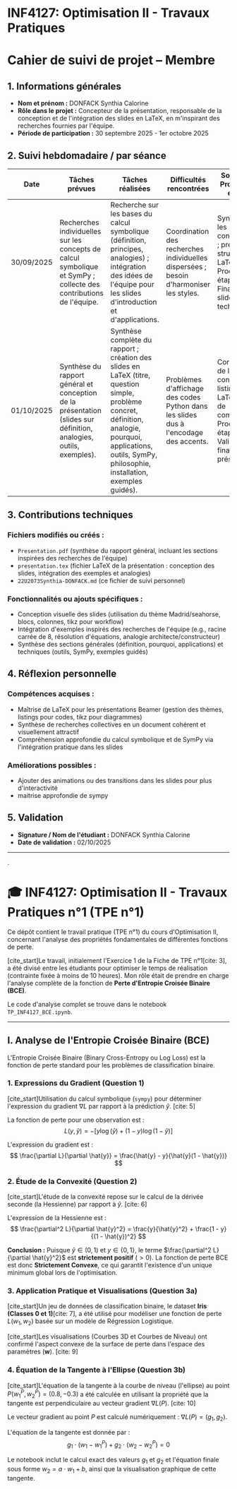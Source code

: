 # INF4127: Optimisation II - Travaux Pratiques
# Cahier de suivi de projet – Membre

## 1. Informations générales

- **Nom et prénom :** DONFACK Synthia Calorine
- **Rôle dans le projet :** Concepteur de la présentation, responsable de la conception et de l'intégration des slides en LaTeX, en m'inspirant des recherches fournies par l'équipe.
- **Période de participation :** 30 septembre 2025 - 1er octobre 2025

## 2. Suivi hebdomadaire / par séance

| Date | Tâches prévues | Tâches réalisées | Difficultés rencontrées | Solutions / Prochaines étapes |
|------|----------------|------------------|-------------------------|-------------------------------|
| 30/09/2025 | Recherches individuelles sur les concepts de calcul symbolique et SymPy ; collecte des contributions de l'équipe. | Recherche sur les bases du calcul symbolique (définition, principes, analogies) ; intégration des idées de l'équipe pour les slides d'introduction et d'applications. | Coordination des recherches individuelles dispersées ; besoin d'harmoniser les styles. | Synthétiser les contributions ; préparer la structure LaTeX. Prochaine étape : Finaliser les slides techniques. |
| 01/10/2025 | Synthèse du rapport général et conception de la présentation (slides sur définition, analogies, outils, exemples). | Synthèse complète du rapport ; création des slides en LaTeX (titre, question simple, problème concret, définition, analogie, pourquoi, applications, outils, SymPy, philosophie, installation, exemples guidés). | Problèmes d'affichage des codes Python dans les slides dus à l'encodage des accents. | Correction de la configuration listings en LaTeX ; test de compilation. Prochaine étape : Validation finale et présentation. |

## 3. Contributions techniques

### Fichiers modifiés ou créés :
- `Presentation.pdf` (synthèse du rapport général, incluant les sections inspirées des recherches de l'équipe)
- `presentation.tex` (fichier LaTeX de la présentation : conception des slides, intégration des exemples et analogies)
- `22U2073Synthia-DONFACK.md` (ce fichier de suivi personnel)

### Fonctionnalités ou ajouts spécifiques :
- Conception visuelle des slides (utilisation du thème Madrid/seahorse, blocs, colonnes, tikz pour workflow)
- Intégration d'exemples inspirés des recherches de l'équipe (e.g., racine carrée de 8, résolution d'équations, analogie architecte/constructeur)
- Synthèse des sections générales (définition, pourquoi, applications) et techniques (outils, SymPy, exemples guidés)

## 4. Réflexion personnelle

### Compétences acquises :
- Maîtrise de LaTeX pour les présentations Beamer (gestion des thèmes, listings pour codes, tikz pour diagrammes)
- Synthèse de recherches collectives en un document cohérent et visuellement attractif
- Compréhension approfondie du calcul symbolique et de SymPy via l'intégration pratique dans les slides

### Améliorations possibles :
- Ajouter des animations ou des transitions dans les slides pour plus d'interactivité
- maitrise approfondie de sympy

## 5. Validation

- **Signature / Nom de l'étudiant :** DONFACK Synthia Calorine
- **Date de validation :** 02/10/2025
---


.

# 🎓 INF4127: Optimisation II - Travaux Pratiques n°1 (TPE n°1)

Ce dépôt contient le travail pratique (TPE n°1) du cours d'Optimisation II, concernant l'analyse des propriétés fondamentales de différentes fonctions de perte.

[cite_start]Le travail, initialement l'Exercice 1 de la Fiche de TPE n°1[cite: 3], a été divisé entre les étudiants pour optimiser le temps de réalisation (contrainte fixée à moins de 10 heures). Mon rôle était de prendre en charge l'analyse complète de la fonction de **Perte d'Entropie Croisée Binaire (BCE)**.

Le code d'analyse complet se trouve dans le notebook `TP_INF4127_BCE.ipynb`.

---

## I. Analyse de l'Entropie Croisée Binaire (BCE)

L'Entropie Croisée Binaire (Binary Cross-Entropy ou Log Loss) est la fonction de perte standard pour les problèmes de classification binaire.

### 1. Expressions du Gradient (Question 1)

[cite_start]Utilisation du calcul symbolique (`sympy`) pour déterminer l'expression du gradient $\nabla L$ par rapport à la prédiction $\hat{y}$. [cite: 5]

La fonction de perte pour une observation est :
$$
L(y, \hat{y}) = -[y \log(\hat{y}) + (1-y) \log(1-\hat{y})]
$$

L'expression du gradient est :
$$
\frac{\partial L}{\partial \hat{y}} = \frac{\hat{y} - y}{\hat{y}(1 - \hat{y})}
$$

### 2. Étude de la Convexité (Question 2)

[cite_start]L'étude de la convexité repose sur le calcul de la dérivée seconde (la Hessienne) par rapport à $\hat{y}$. [cite: 6]

L'expression de la Hessienne est :
$$
\frac{\partial^2 L}{\partial \hat{y}^2} = \frac{y}{\hat{y}^2} + \frac{1 - y}{(1 - \hat{y})^2}
$$

**Conclusion :** Puisque $\hat{y} \in (0, 1)$ et $y \in \{0, 1\}$, le terme $\frac{\partial^2 L}{\partial \hat{y}^2}$ est **strictement positif** ($\gt 0$). La fonction de perte BCE est donc **Strictement Convexe**, ce qui garantit l'existence d'un unique minimum global lors de l'optimisation.

### 3. Application Pratique et Visualisations (Question 3a)

[cite_start]Un jeu de données de classification binaire, le dataset **Iris (Classes 0 et 1)**[cite: 7], a été utilisé pour modéliser une fonction de perte $L(w_1, w_2)$ basée sur un modèle de Régression Logistique.

[cite_start]Les visualisations (Courbes 3D et Courbes de Niveau) ont confirmé l'aspect convexe de la surface de perte dans l'espace des paramètres $(\mathbf{w})$. [cite: 9]

### 4. Équation de la Tangente à l'Ellipse (Question 3b)

[cite_start]L'équation de la tangente à la courbe de niveau (l'ellipse) au point $P(w_1^P, w_2^P) = (0.8, -0.3)$ a été calculée en utilisant la propriété que la tangente est perpendiculaire au vecteur gradient $\nabla L(P)$. [cite: 10]

Le vecteur gradient au point $P$ est calculé numériquement : $\nabla L(P) = (g_1, g_2)$.

L'équation de la tangente est donnée par :
$$
g_1 \cdot (w_1 - w_1^P) + g_2 \cdot (w_2 - w_2^P) = 0
$$

Le notebook inclut le calcul exact des valeurs $g_1$ et $g_2$ et l'équation finale sous forme $w_2 = a \cdot w_1 + b$, ainsi que la visualisation graphique de cette tangente.
